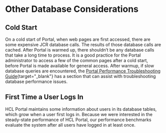 # Other Database Considerations

## Cold Start

On a cold start of Portal, when web pages are first accessed, there are some expensive JCR database calls. The results of those database calls are cached. After Portal is warmed up, there shouldn’t be any database calls that take a long time to process. It is a good practice for the Portal administrator to access a few of the common pages after a cold start, before Portal is made available for general access. After warmup, if slow database queries are encountered, the [Portal Performance Troubleshooting Guide](https://support.hcl-software.com/csm?id=kb_article&sysparm_article=KB0088400){target="_blank"} has a section that can assist with troubleshooting database performance issues.

## First Time a User Logs In

HCL Portal maintains some information about users in its database tables, which grow when a user first logs in. Because we were interested in the steady-state performance of HCL Portal, our performance benchmarks evaluate the system after all users have logged in at least once.